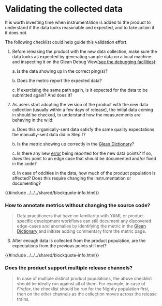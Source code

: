 # Validating the collected data

It is worth investing time when instrumentation is added to the product to understand if the data looks reasonable and expected, and to take action if it does not.

The following checklist could help guide this validation effort.

1. Before releasing the product with the new data collection, make sure the data looks as expected by generating sample data on a local machine and inspecting it on the Glean Debug View[(see the debugging facilities)](../../reference/debug/index.md):

    a. Is the data showing up in the correct ping(s)?

    b. Does the metric report the expected data?

    c. If exercising the same path again, is it expected for the data to be submitted again? And does it?

2. As users start adopting the version of the product with the new data collection (usually within a few days of release), the initial data coming in should be checked, to understand how the measurements are behaving in the wild:

    a. Does this organically-sent data satisfy the same quality expectations the manually-sent data did in Step 1?

    b. Is the metric showing up correctly in the [Glean Dictionary](https://dictionary.telemetry.mozilla.org/)?

    c. Is there any new [error](../../user/metrics/error-reporting.md) being reported for the new data points? If so, does this point to an edge case that should be documented and/or fixed in the code?

    d. In case of oddities in the data, how much of the product population is affected? Does this require changing the instrumentation or documenting?

{{#include ../../../shared/blockquote-info.html}}

### How to annotate metrics without changing the source code?

> Data practitioners that have no familiarity with YAML or product-specific development workflows can still document any discovered edge-cases and anomalies by identifying the metric in the [Glean Dictionary](https://dictionary.telemetry.mozilla.org/) and initiate adding commentary from the metric page.

3. After enough data is collected from the product population, are the expectations from the previous points still met?

{{#include ../../../shared/blockquote-info.html}}

### Does the product support multiple release channels?

> In case of multiple distinct product populations, the above checklist should be ideally run against all of them.
> For example, in case of _Firefox_, the checklist should be run for the Nightly population first, then on the other channels as the collection moves across the release trains.
